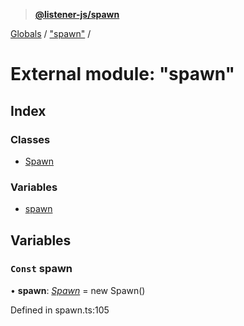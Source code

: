 > **[@listener-js/spawn](../README.md)**

[Globals](../globals.md) / ["spawn"](_spawn_.md) /

# External module: "spawn"

## Index

### Classes

* [Spawn](../classes/_spawn_.spawn.md)

### Variables

* [spawn](_spawn_.md#const-spawn)

## Variables

### `Const` spawn

• **spawn**: *[Spawn](../classes/_spawn_.spawn.md)* =  new Spawn()

Defined in spawn.ts:105